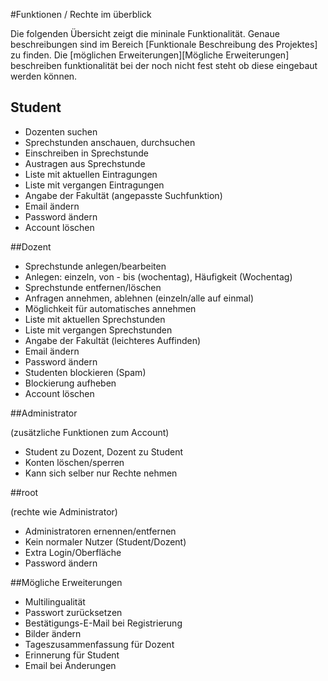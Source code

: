 #Funktionen / Rechte im überblick

Die folgenden Übersicht zeigt die mininale Funktionalität.
Genaue beschreibungen sind im Bereich [Funktionale Beschreibung des Projektes] zu finden.
Die [möglichen Erweiterungen][Mögliche Erweiterungen] beschreiben funktionalität bei der noch nicht fest steht ob
diese eingebaut werden können.

## Student

- Dozenten suchen
- Sprechstunden anschauen, durchsuchen
- Einschreiben in Sprechstunde
- Austragen aus Sprechstunde
- Liste mit aktuellen Eintragungen
- Liste mit vergangen Eintragungen
- Angabe der Fakultät (angepasste Suchfunktion)
- Email ändern
- Password ändern
- Account löschen

##Dozent

- Sprechstunde anlegen/bearbeiten
- Anlegen: einzeln, von - bis (wochentag), Häufigkeit (Wochentag)
- Sprechstunde entfernen/löschen
- Anfragen annehmen, ablehnen (einzeln/alle auf einmal)
- Möglichkeit für automatisches annehmen
- Liste mit aktuellen Sprechstunden
- Liste mit vergangen Sprechstunden
- Angabe der Fakultät (leichteres Auffinden)
- Email ändern
- Password ändern
- Studenten blockieren (Spam)
- Blockierung aufheben
- Account löschen

##Administrator

(zusätzliche Funktionen zum Account)

- Student zu Dozent, Dozent zu Student
- Konten löschen/sperren
- Kann sich selber nur Rechte nehmen

##root

(rechte wie Administrator)

- Administratoren ernennen/entfernen
- Kein normaler Nutzer (Student/Dozent)
- Extra Login/Oberfläche
- Password ändern

##Mögliche Erweiterungen

- Multilingualität
- Passwort zurücksetzen
- Bestätigungs-E-Mail bei Registrierung
- Bilder ändern
- Tageszusammenfassung für Dozent
- Erinnerung für Student
- Email bei Änderungen
